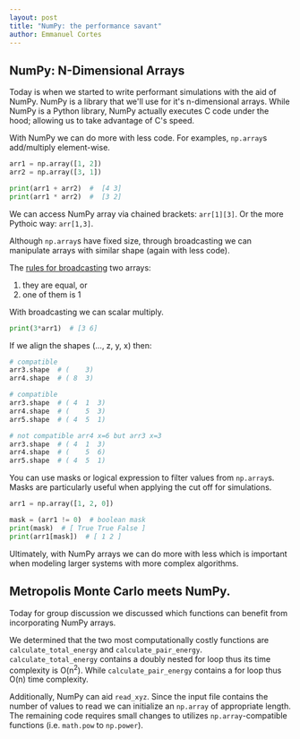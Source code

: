 ```yaml
---
layout: post
title: "NumPy: the performance savant"
author: Emmanuel Cortes
---
```


## NumPy: N-Dimensional Arrays
Today is when we started to write performant simulations with the aid of NumPy. NumPy is a library that we'll use for it's n-dimensional arrays. While NumPy is a Python library, NumPy actually executes C code under the hood; allowing us to take advantage of C's speed. 

With NumPy we can do more with less code. For examples, `np.array`s add/multiply element-wise.
```Python
arr1 = np.array([1, 2])
arr2 = np.array([3, 1])

print(arr1 + arr2)  #  [4 3]
print(arr1 * arr2)  #  [3 2]
```

We can access NumPy array via chained brackets: `arr[1][3]`. Or the more Pythoic way: `arr[1,3]`.

Although `np.array`s have fixed size, through broadcasting we can manipulate arrays with similar shape (again with less code).

The [rules for broadcasting](https://numpy.org/doc/stable/user/basics.broadcasting.html#general-broadcasting-rules) two arrays:
1. they are equal, or
2. one of them is 1

With broadcasting we can scalar multiply.
```Python
print(3*arr1)  # [3 6]
```

If we align the shapes (..., z, y, x) then:
```Python
# compatible
arr3.shape  # (    3)
arr4.shape  # ( 8  3)

# compatible
arr3.shape  # ( 4  1  3)
arr4.shape  # (    5  3)
arr5.shape  # ( 4  5  1)

# not compatible arr4 x=6 but arr3 x=3
arr3.shape  # ( 4  1  3)
arr4.shape  # (    5  6)
arr5.shape  # ( 4  5  1)
```

You can use masks or logical expression to filter values from `np.array`s. Masks are particularly useful when applying the cut off for simulations.

```Python
arr1 = np.array([1, 2, 0])

mask = (arr1 != 0)  # boolean mask
print(mask)  # [ True True False ]
print(arr1[mask])  # [ 1 2 ]
```


Ultimately, with NumPy arrays we can do more with less which is important when modeling larger systems with more complex algorithms.


## Metropolis Monte Carlo meets NumPy.

Today for group discussion we discussed which functions can benefit from incorporating NumPy arrays.

We determined that the two most computationally costly functions are `calculate_total_energy` and `calculate_pair_energy`. `calculate_total_energy` contains a doubly nested for loop thus its time complexity is  O(n<sup>2</sup>). While `calculate_pair_energy` contains a for loop thus O(n) time complexity.

Additionally, NumPy can aid `read_xyz`. Since the input file contains the number of values to read we can initialize an `np.array` of appropriate length. The remaining code requires small changes to utilizes `np.array`-compatible functions (i.e. `math.pow` to `np.power`).